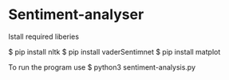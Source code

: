 # Sentiment-analyser

Istall required liberies 

$ pip install nltk
$ pip install vaderSentimnet
$ pip install matplot

To run the program use
$ python3 sentiment-analysis.py
